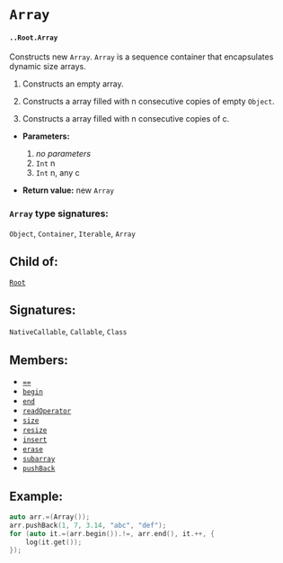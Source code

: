 # `Array`

#### `..Root.Array`

Constructs new `Array`. `Array` is a sequence container that encapsulates dynamic size arrays.

1. Constructs an empty array.

2. Constructs a array filled with n consecutive copies of empty `Object`.

3. Constructs a array filled with n consecutive copies of c.

* **Parameters:**

    1. _no parameters_
    2. `Int` n
    3. `Int` n, any c

* **Return value:** new `Array`

### `Array` type signatures:

`Object`, `Container`, `Iterable`, `Array`

## Child of:

[`Root`](docs..Root.md)

## Signatures:

`NativeCallable`, `Callable`, `Class`

## Members:

- [`==`](docs..Root.Array.==.md)
- [`begin`](docs..Root.Array.begin.md)
- [`end`](docs..Root.Array.end.md)
- [`readOperator`](docs..Root.Array.readOperator.md)
- [`size`](docs..Root.Array.size.md)
- [`resize`](docs..Root.Array.resize.md)
- [`insert`](docs..Root.Array.insert.md)
- [`erase`](docs..Root.Array.erase.md)
- [`subarray`](docs..Root.Array.subarray.md)
- [`pushBack`](docs..Root.Array.pushBack.md)

## Example:

```c
auto arr.=(Array());
arr.pushBack(1, 7, 3.14, "abc", "def");
for (auto it.=(arr.begin()).!=, arr.end(), it.++, {
    log(it.get());
});
```

